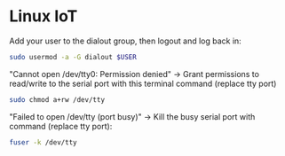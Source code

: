 # Linux IoT

Add your user to the dialout group, then logout and log back in:

```sh
sudo usermod -a -G dialout $USER
```

"Cannot open /dev/tty0: Permission denied" -> Grant permissions to read/write to the serial port with this terminal command (replace tty port)

```sh
sudo chmod a+rw /dev/tty
```

"Failed to open /dev/tty (port busy)" -> Kill the busy serial port with command (replace tty port):

```sh
fuser -k /dev/tty
```
